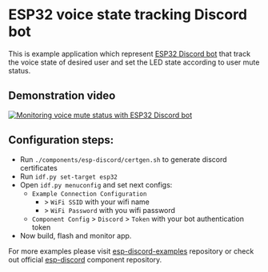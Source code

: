 # ESP32 voice state tracking Discord bot

This is example application which represent [ESP32 Discord bot](https://github.com/abobija/esp-discord) that track the voice state of desired user and set the LED state according to user mute status.

## Demonstration video

[![Monitoring voice mute status with ESP32 Discord bot](https://img.youtube.com/vi/-fCbepT2BNc/mqdefault.jpg)](https://www.youtube.com/watch?v=-fCbepT2BNc)

## Configuration steps:

- Run `./components/esp-discord/certgen.sh` to generate discord certificates
- Run `idf.py set-target esp32`
- Open `idf.py menuconfig` and set next configs:
  - `Example Connection Configuration`
    - \> `WiFi SSID` with your wifi name
    - \> `WiFi Password` with you wifi password
  - `Component Config` > `Discord` > `Token` with your bot authentication token
- Now build, flash and monitor app.

For more examples please visit [esp-discord-examples](https://github.com/abobija/esp-discord-examples) repository or check out official [esp-discord](https://github.com/abobija/esp-discord) component repository.
